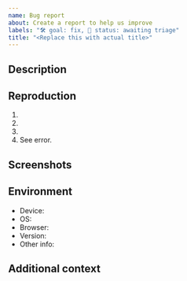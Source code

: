 ```yaml
---
name: Bug report
about: Create a report to help us improve
labels: "🛠 goal: fix, 🚦 status: awaiting triage"
title: "<Replace this with actual title>"
---
```


## Description
<!-- Concisely describe the bug. Compare your experience with what you expected to happen. -->
<!-- For example: "I clicked the 'submit' button and instead of seeing a thank you message, I saw a blank page." -->

## Reproduction
<!-- Provide detailed steps to reproduce the bug. -->
1. <!-- Step 1 ... -->
2. <!-- Step 2 ... -->
3. <!-- Step 3 ... -->
4. See error.

## Screenshots
<!-- Add screenshots to show the problem; or delete the section entirely. -->

## Environment
<!-- Please complete this, unless you are certain the problem is not environment specific. -->
 - Device: <!-- (_eg._ iPhone Xs; laptop) -->
 - OS: <!-- (_eg._ iOS 13.5; Fedora 32) -->
 - Browser: <!-- (_eg._ Safari; Firefox) -->
 - Version: <!-- (_eg._ 13; 73) -->
 - Other info: <!-- (_eg._ display resolution, ease-of-access settings) -->

## Additional context
<!-- Add any other context about the problem here; or delete the section entirely. -->

<!-- If you would like to work on this, please comment below separately. -->
